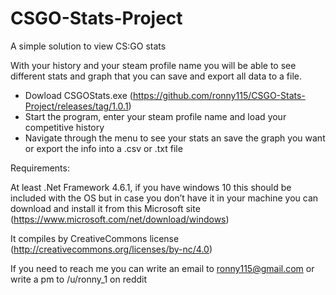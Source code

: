 # CSGO-Stats-Project
A simple solution to view CS:GO stats

With your history and your steam profile name you will be able to see different stats and graph that you can save and export all data to a file.

- Dowload CSGOStats.exe (https://github.com/ronny115/CSGO-Stats-Project/releases/tag/1.0.1)
- Start the program, enter your steam profile name and load your competitive history
- Navigate through the menu to see your stats an save the graph you want or export the info into a .csv or .txt file

Requirements:

At least .Net Framework 4.6.1, if you have windows 10 this should be included with the OS but in case you don’t have it in your machine you can download and install it from this Microsoft site (https://www.microsoft.com/net/download/windows)

It compiles by CreativeCommons license (http://creativecommons.org/licenses/by-nc/4.0)

If you need to reach me you can write an email to ronny115@gmail.com or write a pm to /u/ronny_1 on reddit 
